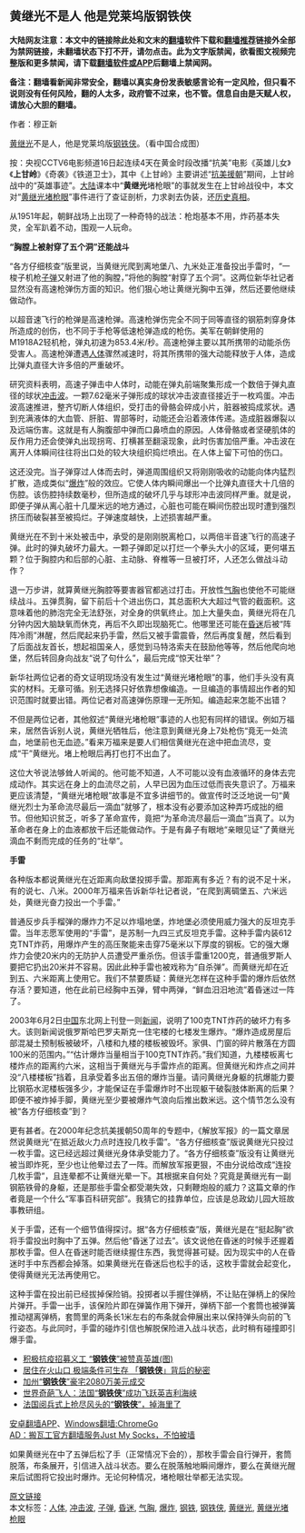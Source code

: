  <h2>黄继光不是人 他是党莱坞版钢铁侠</h2> <p class="notice"><b>大陆网友注意：本文中的链接除此处和文末的<a href="https://github.com/bannedbook/fanqiang" >翻墙</a>软件下载和<a href="https://github.com/killgcd/justmysocks/blob/master/README.md">翻墙推荐</a>链接外全部为禁网链接，未翻墙状态下打不开，请勿点击。此为文字版禁闻，欲看图文视频完整版和更多禁闻，请下载<a href="https://github.com/bannedbook/fanqiang">翻墙软件或APP</a>后翻墙上禁闻网。</p><p>备注：翻墙看新闻非常安全，翻墙以真实身份发表敏感言论有一定风险，但只看不说则没有任何风险，翻的人太多，政府管不过来，也不管。信息自由是天赋人权，请放心大胆的翻墙。</b></p>  <div class="entry"> <p>作者：穆正新</p> <p id="conimg"><a href="https://www.bannedbook.org/bnews/tag/%e9%bb%84%e7%bb%a7%e5%85%89/" class="st_tag internal_tag" rel="tag" title="标签 黄继光 下的日志">黄继光</a>不是人，他是党莱坞版<a href="https://www.bannedbook.org/bnews/tag/%e9%92%a2%e9%93%81%e4%be%a0/" class="st_tag internal_tag" rel="tag" title="标签 钢铁侠 下的日志">钢铁侠</a>。（看中国合成图）</p> <p>按：央视CCTV6电影频道16日起连续4天在黄金时段改播“抗美”电影《英雄儿女》《<strong>上甘岭</strong>》《奇袭》《铁道卫士》，其中《上甘岭》主要讲述“<span class='wp_keywordlink'><a href="https://www.bannedbook.org/forum2/topic952.html" title="历史回顾：从“抗美援朝”到“大跃进”" target="_blank">抗美援朝</a></span>”期间，上甘岭战中的“英雄事迹”。<span class='wp_keywordlink_affiliate'><a href="https://www.bannedbook.org/" title="大陆" target="_blank">大陆</a></span>课本中“<strong>黄继光</strong>堵枪眼”的事就发生在上甘岭战役中，本文对“<a href="https://www.bannedbook.org/bnews/tag/%e9%bb%84%e7%bb%a7%e5%85%89%e5%a0%b5%e6%9e%aa%e7%9c%bc/" class="st_tag internal_tag" rel="tag" title="标签 黄继光堵枪眼 下的日志">黄继光堵枪眼</a>”事件进行了查证剖析，力求剥去伪装，还<span class='wp_keywordlink'><a href="https://www.bannedbook.org/forum33/" title="近代历史事件真相" target="_blank">历史真相</a></span>。</p> <p>从1951年起，朝鲜战场上出现了一种奇特的战法：枪炮基本不用，炸药基本失灵，全军趴着不动，围观一人玩命。</p> <p><strong>“胸膛上被射穿了五个洞”还能战斗</strong></p>  <p>“各方仔细核查”版里说，当黄继光爬到离地堡八、九米处正准备投出手雷时，“一梭子机枪<a href="https://www.bannedbook.org/bnews/tag/%E5%AD%90%E5%BC%B9/" class="st_tag internal_tag" rel="tag" title="标签 子弹 下的日志">子弹</a>又射进了他的胸膛，”将他的胸膛“射穿了五个洞”。这两位新华社记者显然没有高速枪弹伤方面的知识。他们狠心地让黄继光胸中五弹，然后还要他继续做动作。</p> <p>以超音速飞行的枪弹是高速枪弹。高速枪弹伤完全不同于同等直径的钢筋刺穿身体所造成的创伤，也不同于手枪等低速枪弹造成的枪伤。美军在朝鲜使用的M1918A2轻机枪，弹丸初速为853.4米/秒。高速枪弹主要以其所携带的动能杀伤受害人。高速枪弹遭遇<a href="https://www.bannedbook.org/bnews/tag/%e4%ba%ba%e4%bd%93/" class="st_tag internal_tag" rel="tag" title="标签 人体 下的日志">人体</a>骤然减速时，将其所携带的强大动能释放于人体，造成比弹丸直径大许多倍的严重破坏。</p> <p>研究资料表明，高速子弹击中人体时，动能在弹丸前端聚集形成一个数倍于弹丸直径的球状<a href="https://www.bannedbook.org/bnews/tag/%E5%86%B2%E5%87%BB%E6%B3%A2/" class="st_tag internal_tag" rel="tag" title="标签 冲击波 下的日志">冲击波</a>。一颗7.62毫米子弹形成的球状冲击波直径接近于一枚鸡蛋。冲击波高速推进，整齐切断人体组织，受打击的骨骼会碎成小片，脏器被捣成浆状。遇到充满液体的大血管、肝脏、胃部等时，动能还会沿着液体传递。造成脏器爆裂以及远端伤害。这就是有人胸腹部中弹而口鼻喷血的原因。人体骨骼或者坚硬肌体的反作用力还会使弹丸出现拐弯、打横甚至翻滚现象，此时伤害加倍严重。冲击波在离开人体瞬间往往将出口处的较大块组织捣烂喷出。在人体上留下可怕的伤口。</p> <p>这还没完。当子弹穿过人体而去时，弹道周围组织又将刚刚吸收的动能向体内猛烈扩散，造成类似“<a href="https://www.bannedbook.org/bnews/tag/%e7%88%86%e7%82%b8/" class="st_tag internal_tag" rel="tag" title="标签 爆炸 下的日志">爆炸</a>”般的效应。它使人体内瞬间爆出一个比弹丸直径大十几倍的伤腔。该伤腔持续数毫秒，但所造成的破坏几乎与球形冲击波同样严重。就是说，即便子弹从离心脏十几厘米远的地方通过，心脏也可能在瞬间伤腔出现时遭到强烈挤压而破裂甚至被捣烂。子弹速度越快，上述损害越严重。</p> <p>黄继光在不到十米处被击中，承受的是刚刚脱离枪口，以两倍半音速飞行的高速子弹。此时的弹丸破坏力最大。一颗子弹即足以打烂一个拳头大小的区域，更何堪五颗？位于胸腔内和后部的心脏、主动脉、脊椎等一旦被打坏，人还怎么做战斗动作？</p>  <p>退一万步讲，就算黄继光胸腔等要害器官都逃过打击。开放性<a href="https://www.bannedbook.org/bnews/tag/%E6%B0%94%E8%83%B8/" class="st_tag internal_tag" rel="tag" title="标签 气胸 下的日志">气胸</a>也使他不可能继续战斗。五弹贯胸，留下前后十个进出伤口，其总面积大大超过气管的截面积。这意味着他的肺泡完全无法舒张，对全身的供氧终止。加上大量失血，黄继光将在几分钟内因大脑缺氧而休克，再后不久即出现脑死亡。他哪里还可能在<a href="https://www.bannedbook.org/bnews/tag/%E6%98%8F%E8%BF%B7/" class="st_tag internal_tag" rel="tag" title="标签 昏迷 下的日志">昏迷</a>后被“阵阵冷雨”淋醒，然后爬起来扔手雷，然后又被手雷震昏，然后再度复醒，然后看到了后面战友首长，想起祖国亲人，感觉到马特洛索夫在鼓励他等等，然后他爬向地堡，然后转回身向战友“说了句什么”，最后完成“惊天壮举”？</p> <p>新华社两位记者的奇文证明现场没有发生过“黄继光堵枪眼”的事，他们手头没有真实的材料。无章可循。别无选择只好依靠想像编造。一旦编造的事情超出作者的知识范围时就要出错。两位记者对高速弹伤原理一无所知。编造起来怎能不出错？</p> <p>不但是两位记者，其他叙述“黄继光堵枪眼”事迹的人也犯有同样的错误。例如万福来，居然告诉别人说，黄继光牺牲后，他注意到黄继光身上7处枪伤“竟无一处流血，地堡前也无血迹。”看来万福来是要人们相信黄继光在途中把血流尽，变成“干”黄继光。堵上枪眼后再打也打不出血了。</p> <p>这位大爷说法够耸人听闻的。他可能不知道，人不可能以没有血液循环的身体去完成动作。其实远在身上的血流尽之前，人早已因为血压过低而丧失意识了。万福来更应该清楚，“黄继光堵枪眼”故事是不宜多讲细节的。做宣传时泛泛地说一句“黄继光烈士为革命流尽最后一滴血”就够了，根本没有必要添加这种弄巧成拙的细节。但他知识贫乏，听多了革命宣传，竟把“为革命流尽最后一滴血”当真了。以为革命者在身上的血液都放干后还能做动作。于是有鼻子有眼地“亲眼见证”了黄继光滴血不剩而完成的任务的“壮举”。</p> <p><strong>手雷</strong></p>  <p>各种版本都说黄继光在近距离向敌堡投掷手雷。那距离有多近？有的说不足十米，有的说七、八米。2000年万福来告诉新华社记者说，“在爬到离碉堡五、六米远处，黄继光奋力投出一个手雷。”</p> <p>普通反步兵手榴弹的爆炸力不足以炸塌地堡，炸地堡必须使用威力强大的反坦克手雷。当年志愿军使用的“手雷”，是苏制一九四三式反坦克手雷。这种手雷内装612克TNT炸药，用爆炸产生的高压聚能来击穿75毫米以下厚度的钢板。它的强大爆炸力会使20米内的无防护人员遭受严重杀伤。但该手雷重1200克，普通俄罗斯人要把它扔出20米并不容易。因此此种手雷也被戏称为“自杀弹”。而黄继光却在近到五、六米距离上使用它。我们不禁要质疑：黄继光怎样在这种手雷的爆炸后依然存活？要知道，他在此前已经胸中五弹，臂中两弹，“鲜血汨汨地流”着昏迷过一阵了。</p> <p>2003年6月2日<span class='wp_keywordlink_affiliate'><a href="https://www.bannedbook.org/" title="中国" target="_blank">中国</a></span>东北网上刊登一则<span class='wp_keywordlink_affiliate'><a href="https://www.bannedbook.org/" title="新闻">新闻</a></span>，说明了100克TNT炸药的破坏力有多大。该则新闻说俄罗斯哈巴罗夫斯克一住宅楼的七楼发生爆炸。“爆炸造成房屋后部混凝土预制板被破坏，八楼和九楼的楼板被毁坏。家俱、门窗的碎片散落在方圆100米的范围内。”“估计爆炸当量相当于100克TNT炸药。”我们知道，九楼楼板离七楼炸点的距离约六米，这相当于黄继光与手雷炸点的距离。但黄继光和炸点之间并没“八楼楼板”挡着，且承受着多出五倍的爆炸当量。请问黄继光身躯的抗爆能力要比钢筋水泥楼板强多少，才能保证在手雷爆炸时不出现躯干破裂肢体断离的后果？即便不被炸掉手脚，黄继光至少要被爆炸气浪向后推出数米远。这个情节怎么没有被“各方仔细核查”到？</p> <p>更有甚者。在2000年纪念抗美援朝50周年的专题中，《解放军报》的一篇文章居然说黄继光“在抵近敌火力点时连投几枚手雷”。“各方仔细核查”版说黄继光只投过一枚手雷。这已经远超过黄继光身体承受能力了。“各方仔细核查”版没有让黄继光被当即炸死，至少也让他晕过去了一阵。而解放军报更狠，不由分说给改成“连投几枚手雷”，且连晕都不让黄继光晕一下。其根据来自何处？究竟是黄继光有一副钢筋铁骨的身躯，还是那些手雷全都受潮失效，只剩鞭炮般的威力？这篇文章的作者竟是一个什么“军事百科研究部”。我猜它的挂靠单位，应该是总政幼儿园大班故事教研组。</p> <p>关于手雷，还有一个细节值得探讨。据“各方仔细核查”版，黄继光是在“挺起胸”欲将手雷投出时胸中了五弹。然后他“昏迷了过去”。该文说他在昏迷的时候手还握着那枚手雷。但人在昏迷时能否继续握住东西，我觉得甚可疑。因为现实中的人在昏迷时手中东西都会掉落。如果黄继光在昏迷后也松手的话，这枚手雷就会起变化，使得黄继光无法再使用它。</p>  <p>这种手雷在投出前已经拔掉保险销。投掷者以手握住弹柄，不让贴在弹柄上的保险片弹开。手雷一出手，该保险片即在弹簧作用下弹开，弹柄下部一个套筒也被弹簧推动褪离弹柄，套筒里的两条长1米左右的布条就会伸展出来以保持弹头向前的飞行姿态。与此同时，手雷的碰炸引信也解脱保险进入战斗状态，此时稍有碰撞即引爆手雷。</p> <ul class='op-related-articles' title='相关阅读'> <li><a href='https://www.bannedbook.org/bnews/yule/20200514/1328218.html' target='_blank'>积极抗疫招募义工 “<b>钢铁侠</b>”被赞真英雄(图)</a></li> <li><a href='https://www.bannedbook.org/bnews/comments/20200513/1327481.html' target='_blank'>居住在火山口 极端条件可生存 「<b>钢铁侠</b>」背后的秘密</a></li> <li><a href='https://www.bannedbook.org/bnews/lifebaike/20190903/1185194.html' target='_blank'>加州“<b>钢铁侠</b>”豪宅2080万美元成交</a></li> <li><a href='https://www.bannedbook.org/bnews/cnnews/20190806/1170100.html' target='_blank'>世界奇葩飞人：法国“<b>钢铁侠</b>”成功飞跃英吉利海峡</a></li> <li><a href='https://www.bannedbook.org/bnews/baitai/20190726/1164291.html' target='_blank'>法国阅兵式上抢尽风头的“<b>钢铁侠</b>”，掉海里了</a></li> </ul> <div class="texttj"> <a href="https://github.com/bannedbook/fanqiang/wiki/%E7%A6%81%E9%97%BB%E7%BD%91%E5%AE%89%E5%8D%93%E7%BF%BB%E5%A2%99%E6%96%B0%E9%97%BBAPP" target="_blank">安卓翻墙APP</a>、<a href="https://github.com/bannedbook/fanqiang/wiki/Chrome%E4%B8%80%E9%94%AE%E7%BF%BB%E5%A2%99%E5%8C%85" target="_blank">Windows翻墙:ChromeGo</a><br/> <a href="https://github.com/killgcd/justmysocks/blob/master/README.md" target="_blank">AD：搬瓦工官方翻墙服务Just My Socks，不怕被墙</a> </div><p>如果黄继光在中了五弹后松了手（正常情况下会的），那枚手雷会自行弹开，套筒脱落，布条展开，引信进入战斗状态。要么在脱落触地瞬间爆炸，要么在黄继光醒来后试图将它投出时爆炸。无论何种情况，堵枪眼壮举都无法实现。</p><a name='sharetosocial'></a>         <div><a href='https://www.bannedbook.org/bnews/lifebaike/20190522/1131765.html'>原文链接</a></div>  </div><!--END ENTRY--> <div class="postfooter"> <div>本文标签：<a href="https://www.bannedbook.org/bnews/tag/%e4%ba%ba%e4%bd%93/" rel="tag">人体</a>, <a href="https://www.bannedbook.org/bnews/tag/%E5%86%B2%E5%87%BB%E6%B3%A2/" rel="tag">冲击波</a>, <a href="https://www.bannedbook.org/bnews/tag/%E5%AD%90%E5%BC%B9/" rel="tag">子弹</a>, <a href="https://www.bannedbook.org/bnews/tag/%E6%98%8F%E8%BF%B7/" rel="tag">昏迷</a>, <a href="https://www.bannedbook.org/bnews/tag/%E6%B0%94%E8%83%B8/" rel="tag">气胸</a>, <a href="https://www.bannedbook.org/bnews/tag/%e7%88%86%e7%82%b8/" rel="tag">爆炸</a>, <a href="https://www.bannedbook.org/bnews/tag/%E9%92%A2%E9%93%81/" rel="tag">钢铁</a>, <a href="https://www.bannedbook.org/bnews/tag/%e9%92%a2%e9%93%81%e4%be%a0/" rel="tag">钢铁侠</a>, <a href="https://www.bannedbook.org/bnews/tag/%e9%bb%84%e7%bb%a7%e5%85%89/" rel="tag">黄继光</a>, <a href="https://www.bannedbook.org/bnews/tag/%e9%bb%84%e7%bb%a7%e5%85%89%e5%a0%b5%e6%9e%aa%e7%9c%bc/" rel="tag">黄继光堵枪眼</a></div>  </div><!--END POSTFOOTER--> 